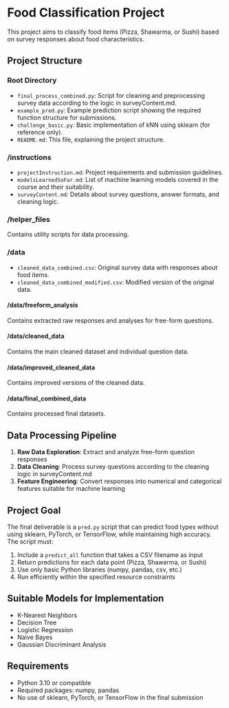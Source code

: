 # Food Classification Project

This project aims to classify food items (Pizza, Shawarma, or Sushi) based on survey responses about food characteristics.

## Project Structure

### Root Directory
- `final_process_combined.py`: Script for cleaning and preprocessing survey data according to the logic in surveyContent.md.
- `example_pred.py`: Example prediction script showing the required function structure for submissions.
- `challenge_basic.py`: Basic implementation of kNN using sklearn (for reference only).
- `README.md`: This file, explaining the project structure.

### /instructions
- `projectInstruction.md`: Project requirements and submission guidelines.
- `modelsLearnedSoFar.md`: List of machine learning models covered in the course and their suitability.
- `surveyContent.md`: Details about survey questions, answer formats, and cleaning logic.

### /helper_files
Contains utility scripts for data processing.

### /data
- `cleaned_data_combined.csv`: Original survey data with responses about food items.
- `cleaned_data_combined_modified.csv`: Modified version of the original data.

#### /data/freeform_analysis
Contains extracted raw responses and analyses for free-form questions.

#### /data/cleaned_data
Contains the main cleaned dataset and individual question data.

#### /data/improved_cleaned_data
Contains improved versions of the cleaned data.

#### /data/final_combined_data
Contains processed final datasets.



## Data Processing Pipeline

1. **Raw Data Exploration**: Extract and analyze free-form question responses
2. **Data Cleaning**: Process survey questions according to the cleaning logic in surveyContent.md
3. **Feature Engineering**: Convert responses into numerical and categorical features suitable for machine learning

## Project Goal

The final deliverable is a `pred.py` script that can predict food types without using sklearn, PyTorch, or TensorFlow, while maintaining high accuracy. The script must:

1. Include a `predict_all` function that takes a CSV filename as input
2. Return predictions for each data point (Pizza, Shawarma, or Sushi)
3. Use only basic Python libraries (numpy, pandas, csv, etc.)
4. Run efficiently within the specified resource constraints

## Suitable Models for Implementation

- K-Nearest Neighbors
- Decision Tree
- Logistic Regression
- Naive Bayes
- Gaussian Discriminant Analysis

## Requirements

- Python 3.10 or compatible
- Required packages: numpy, pandas
- No use of sklearn, PyTorch, or TensorFlow in the final submission
